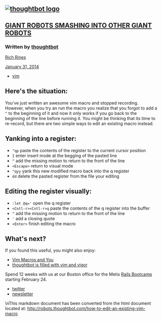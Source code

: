 [![thoughtbot logo](/images/logo.svg "Giant Robots Smashing Into Other Giant Robots")](/)
-----------------------------------------------------------------------------------------

[GIANT ROBOTS SMASHING INTO OTHER GIANT ROBOTS](/)
--------------------------------------------------

### Written by [thoughtbot](http://thoughtbot.com)

[Rich Rines](https://twitter.com/richrines)

[January 31, 2014](/how-to-edit-an-existing-vim-macro)

-   [vim](/tags/vim)

Here's the situation:
---------------------

You've just written an awesome vim macro and stopped recording. However,
when you try an run the macro you realize that you forgot to add a `^`
to the beginning of it and now it only works if you go back to the
beginning of the line before running it. You might be thinking that its
time to re-record, but there are two simple ways to edit an existing
macro instead.

Yanking into a register:
------------------------

-   `"qp` paste the contents of the register to the current cursor
    position
-   `I` enter insert mode at the begging of the pasted line
-   `^` add the missing motion to return to the front of the line
-   `<Escape>` return to visual mode
-   `"qyy` yank this new modified macro back into the q register
-   `dd` delete the pasted register from the file your editing

Editing the register visually:
------------------------------

-   `:let @q='` open the q register
-   `<Cntl-r><Cntl-r>q` paste the contents of the q register into the
    buffer
-   `^` add the missing motion to return to the front of the line
-   `'` add a closing quote
-   `<Enter>` finish editing the macro

What's next?
------------

If you found this useful, you might also enjoy:

-   [Vim Macros and
    You](http://robots.thoughtbot.com/vim-macros-and-you)
-   [thoughtbot is filled with vim and
    vigor](http://robots.thoughtbot.com/thoughtbot-is-filled-with-vim-and-vigor)

Spend 12 weeks with us at our Boston office for the Metis [Rails
Bootcamp](http://www.thisismetis.com/ruby-on-rails-bootcamp?utm_source=thoughtbot&utm_medium=blog&utm_campaign=footer)
starting February 24.

-   [twitter](http://twitter.com/thoughtbot)
-   [newsletter](http://tinyletter.com/thoughtbot)

\nThis markdown document has been converted from the html document located at:
http://robots.thoughtbot.com/how-to-edit-an-existing-vim-macro
